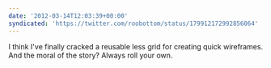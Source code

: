 ```yaml
---
date: '2012-03-14T12:03:39+00:00'
syndicated: 'https://twitter.com/roobottom/status/179912172992856064'
---
```

I think I've finally cracked a reusable less grid for creating quick wireframes. And the moral of the story? Always roll your own.
